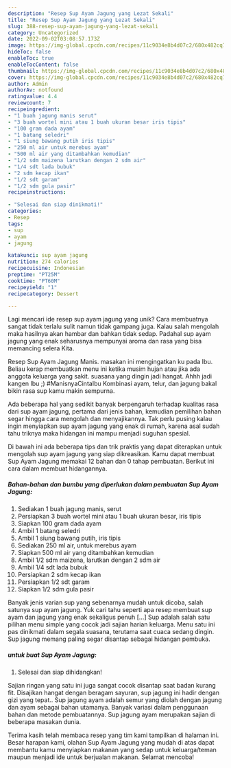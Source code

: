 ```yaml
---
description: "Resep Sup Ayam Jagung yang Lezat Sekali"
title: "Resep Sup Ayam Jagung yang Lezat Sekali"
slug: 388-resep-sup-ayam-jagung-yang-lezat-sekali
category: Uncategorized
date: 2022-09-02T03:08:57.173Z
image: https://img-global.cpcdn.com/recipes/11c9034e8b4d07c2/680x482cq70/sup-ayam-jagung-foto-resep-utama.jpg
hideToc: false
enableToc: true
enableTocContent: false
thumbnail: https://img-global.cpcdn.com/recipes/11c9034e8b4d07c2/680x482cq70/sup-ayam-jagung-foto-resep-utama.jpg
cover: https://img-global.cpcdn.com/recipes/11c9034e8b4d07c2/680x482cq70/sup-ayam-jagung-foto-resep-utama.jpg
author: Admin
authorAv: notfound
ratingvalue: 4.4
reviewcount: 7
recipeingredient:
- "1 buah jagung manis serut"
- "3 buah wortel mini atau 1 buah ukuran besar iris tipis"
- "100 gram dada ayam"
- "1 batang seledri"
- "1 siung bawang putih iris tipis"
- "250 ml air untuk merebus ayam"
- "500 ml air yang ditambahkan kemudian"
- "1/2 sdm maizena larutkan dengan 2 sdm air"
- "1/4 sdt lada bubuk"
- "2 sdm kecap ikan"
- "1/2 sdt garam"
- "1/2 sdm gula pasir"
recipeinstructions:

- "Selesai dan siap dinikmati!"
categories:
- Resep
tags:
- sup
- ayam
- jagung

katakunci: sup ayam jagung 
nutrition: 274 calories
recipecuisine: Indonesian
preptime: "PT25M"
cooktime: "PT60M"
recipeyield: "1"
recipecategory: Dessert

---
```





Lagi mencari ide resep sup ayam jagung yang unik? Cara membuatnya sangat tidak terlalu sulit namun tidak gampang juga. Kalau salah mengolah maka hasilnya akan hambar dan bahkan tidak sedap. Padahal sup ayam jagung yang enak seharusnya mempunyai aroma dan rasa yang bisa memancing selera Kita.





Resep Sup Ayam Jagung Manis. masakan ini mengingatkan ku pada Ibu. Beliau kerap membuatkan menu ini ketika musim hujan atau jika ada anggota keluarga yang sakit. suasana yang dingin jadi hangat. Ahhh jadi kangen Ibu ;) #ManisnyaCintaIbu Kombinasi ayam, telur, dan jagung bakal bikin rasa sup kamu makin sempurna.

Ada beberapa hal yang sedikit banyak berpengaruh terhadap kualitas rasa dari sup ayam jagung, pertama dari jenis bahan, kemudian pemilihan bahan segar hingga cara mengolah dan menyajikannya. Tak perlu pusing kalau ingin menyiapkan sup ayam jagung yang enak di rumah, karena asal sudah tahu triknya maka hidangan ini mampu menjadi suguhan spesial.






Di bawah ini ada beberapa tips dan trik praktis yang dapat diterapkan untuk mengolah sup ayam jagung yang siap dikreasikan. Kamu dapat membuat Sup Ayam Jagung memakai 12 bahan dan 0 tahap pembuatan. Berikut ini cara dalam membuat hidangannya.

<!--inarticleads1-->

##### Bahan-bahan dan bumbu yang diperlukan dalam pembuatan Sup Ayam Jagung:

1. Sediakan 1 buah jagung manis, serut
1. Persiapkan 3 buah wortel mini atau 1 buah ukuran besar, iris tipis
1. Siapkan 100 gram dada ayam
1. Ambil 1 batang seledri
1. Ambil 1 siung bawang putih, iris tipis
1. Sediakan 250 ml air, untuk merebus ayam
1. Siapkan 500 ml air yang ditambahkan kemudian
1. Ambil 1/2 sdm maizena, larutkan dengan 2 sdm air
1. Ambil 1/4 sdt lada bubuk
1. Persiapkan 2 sdm kecap ikan
1. Persiapkan 1/2 sdt garam
1. Siapkan 1/2 sdm gula pasir


Banyak jenis varian sup yang sebenarnya mudah untuk dicoba, salah satunya sup ayam jagung. Yuk cari tahu seperti apa resep membuat sup ayam dan jagung yang enak sekaligus penuh […] Sup adalah salah satu pilihan menu simple yang cocok jadi sajian harian keluarga. Menu satu ini pas dinikmati dalam segala suasana, terutama saat cuaca sedang dingin. Sup jagung memang paling segar disantap sebagai hidangan pembuka. 

<!--inarticleads2-->

#####  untuk buat Sup Ayam Jagung:


1. Selesai dan siap dihidangkan!

Sajian ringan yang satu ini juga sangat cocok disantap saat badan kurang fit. Disajikan hangat dengan beragam sayuran, sup jagung ini hadir dengan gizi yang tepat.. Sup jagung ayam adalah semur yang diolah dengan jagung dan ayam sebagai bahan utamanya. Banyak variasi dalam penggunaan bahan dan metode pembuatannya. Sup jagung ayam merupakan sajian di beberapa masakan dunia. 

Terima kasih telah membaca resep yang tim kami tampilkan di halaman ini. Besar harapan kami, olahan Sup Ayam Jagung yang mudah di atas dapat membantu kamu menyiapkan makanan yang sedap untuk keluarga/teman maupun menjadi ide untuk berjualan makanan. Selamat mencoba!
